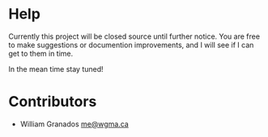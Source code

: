 # Help
Currently this project will be closed source until further notice. You are free to make suggestions or documention improvements, and I will see if I can get to them in time.

In the mean time stay tuned!

# Contributors
  - William Granados <me@wgma.ca>
